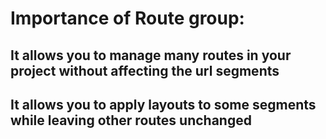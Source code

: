# Importance of Route group:
## It allows you to manage many routes in your project without affecting the url segments
## It allows you to apply layouts to some segments while leaving other routes unchanged